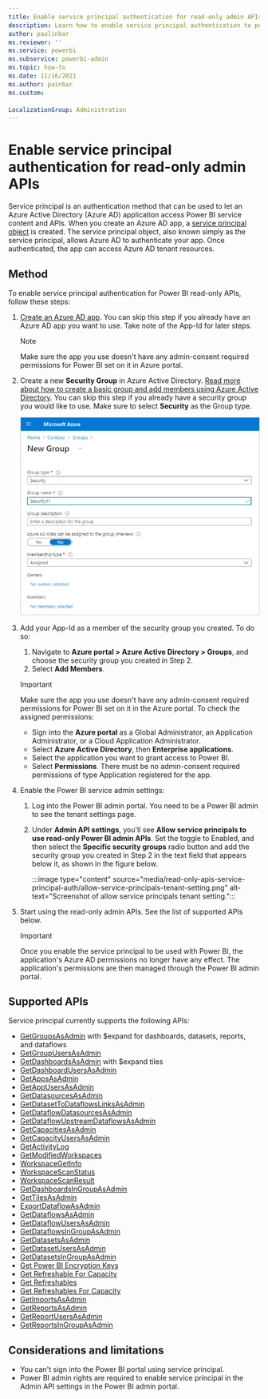 ```yaml
---
title: Enable service principal authentication for read-only admin APIs
description: Learn how to enable service principal authentication to permit use of read-only admin APIs.
author: paulinbar
ms.reviewer: ''
ms.service: powerbi
ms.subservice: powerbi-admin
ms.topic: how-to
ms.date: 11/16/2021
ms.author: painbar
ms.custom:

LocalizationGroup: Administration
---
```


# Enable service principal authentication for read-only admin APIs

Service principal is an authentication method that can be used to let an Azure Active Directory (Azure AD) application access Power BI service content and APIs.
When you create an Azure AD app, a [service principal object](/azure/active-directory/develop/app-objects-and-service-principals#service-principal-object) is created. The service principal object, also known simply as the service principal, allows Azure AD to authenticate your app. Once authenticated, the app can access Azure AD tenant resources.

## Method

To enable service principal authentication for Power BI read-only APIs, follow these steps:

1. [Create an Azure AD app](/azure/active-directory/develop/howto-create-service-principal-portal). You can skip this step if you already have an Azure AD app you want to use. Take note of the App-Id for later steps.

    >[!NOTE]
    > Make sure the app you use doesn't have any admin-consent required permissions for Power BI set on it in Azure portal.
1. Create a new **Security Group** in Azure Active Directory. [Read more about how to create a basic group and add members using Azure Active Directory](/azure/active-directory/fundamentals/active-directory-groups-create-azure-portal). You can skip this step if you already have a security group you would like to use.
    Make sure to select **Security** as the Group type.

    ![Screenshot of new group creation dialog in Azure portal.](media/read-only-apis-service-principal-auth/azure-portal-new-group-dialog.png)

3. Add your App-Id as a member of the security group you created. To do so:
    1. Navigate to **Azure portal > Azure Active Directory > Groups**, and choose the security group you created in Step 2.
    1. Select **Add Members**.

    > [!IMPORTANT]
    > Make sure the app you use doesn't have any admin-consent required permissions for Power BI set on it in the Azure portal. To check the assigned permissions:
    >    * Sign into the **Azure portal** as a Global Administrator, an Application Administrator, or a Cloud Application Administrator. 
    >    * Select **Azure Active Directory**, then **Enterprise applications**. 
    >    * Select the application you want to grant access to Power BI.
    >    * Select **Permissions**. There must be no admin-consent required permissions of type Application registered for the app.

4. Enable the Power BI service admin settings:
    1. Log into the Power BI admin portal. You need to be a Power BI admin to see the tenant settings page.
    1. Under **Admin API settings**, you'll see **Allow service principals to use read-only Power BI admin APIs**. Set the toggle to Enabled, and then select the **Specific security groups** radio button and add the security group you created in Step 2 in the text field that appears below it, as shown in the figure below.

        :::image type="content" source="media/read-only-apis-service-principal-auth/allow-service-principals-tenant-setting.png" alt-text="Screenshot of allow service principals tenant setting.":::

 5. Start using the read-only admin APIs. See the list of supported APIs below.

    >[!IMPORTANT]
    >Once you enable the service principal to be used with Power BI, the application's Azure AD permissions no longer have any effect. The application's permissions are then managed through the Power BI admin portal.

## Supported APIs

Service principal currently supports the following APIs:
* [GetGroupsAsAdmin](/rest/api/power-bi/admin/groups_getgroupsasadmin) with $expand for dashboards, datasets, reports, and dataflows 
* [GetGroupUsersAsAdmin](/rest/api/power-bi/admin/groups-get-group-users-as-admin)
* [GetDashboardsAsAdmin](/rest/api/power-bi/admin/dashboards_getdashboardsasadmin) with $expand tiles
* [GetDashboardUsersAsAdmin](/rest/api/power-bi/admin/dashboards-get-dashboard-users-as-admin)
* [GetAppsAsAdmin](/rest/api/power-bi/admin/apps-get-apps-as-admin)
* [GetAppUsersAsAdmin](/rest/api/power-bi/admin/apps-get-app-users-as-admin)
* [GetDatasourcesAsAdmin](/rest/api/power-bi/admin/datasets_getdatasourcesasadmin) 
* [GetDatasetToDataflowsLinksAsAdmin](/rest/api/power-bi/admin/datasets_getdatasettodataflowslinksingroupasadmin)
* [GetDataflowDatasourcesAsAdmin](/rest/api/power-bi/admin/dataflows_getdataflowdatasourcesasadmin) 
* [GetDataflowUpstreamDataflowsAsAdmin](/rest/api/power-bi/admin/dataflows_getupstreamdataflowsingroupasadmin) 
* [GetCapacitiesAsAdmin](/rest/api/power-bi/admin/getcapacitiesasadmin)
* [GetCapacityUsersAsAdmin](/rest/api/power-bi/admin/capacities-get-capacity-users-as-admin)
* [GetActivityLog](/rest/api/power-bi/admin/getactivityevents)
* [GetModifiedWorkspaces](/rest/api/power-bi/admin/workspace-info-get-modified-workspaces)
* [WorkspaceGetInfo](/rest/api/power-bi/admin/workspace-info-post-workspace-info)
* [WorkspaceScanStatus](/rest/api/power-bi/admin/workspace-info-get-scan-status)
* [WorkspaceScanResult](/rest/api/power-bi/admin/workspace-info-get-scan-result)
* [GetDashboardsInGroupAsAdmin](/rest/api/power-bi/admin/dashboards_getdashboardsasadmin)
* [GetTilesAsAdmin](/rest/api/power-bi/admin/dashboards_gettilesasadmin)
* [ExportDataflowAsAdmin](/rest/api/power-bi/admin/dataflows_exportdataflowasadmin)
* [GetDataflowsAsAdmin](/rest/api/power-bi/admin/dataflows_getdataflowsasadmin)
* [GetDataflowUsersAsAdmin](/rest/api/power-bi/admin/dataflows-get-dataflow-users-as-admin)
* [GetDataflowsInGroupAsAdmin](/rest/api/power-bi/admin/dataflows_getdataflowsingroupasadmin)
* [GetDatasetsAsAdmin](/rest/api/power-bi/admin/datasets_getdatasetsasadmin)
* [GetDatasetUsersAsAdmin](/rest/api/power-bi/admin/datasets-get-dataset-users-as-admin)
* [GetDatasetsInGroupAsAdmin](/rest/api/power-bi/admin/datasets_getdatasetsingroupasadmin)
* [Get Power BI Encryption Keys](/rest/api/power-bi/admin/getpowerbiencryptionkeys)
* [Get Refreshable For Capacity](/rest/api/power-bi/admin/getrefreshableforcapacity)
* [Get Refreshables](/rest/api/power-bi/admin/getrefreshables)
* [Get Refreshables For Capacity](/rest/api/power-bi/admin/getrefreshablesforcapacity)
* [GetImportsAsAdmin](/rest/api/power-bi/admin/imports_getimportsasadmin)
* [GetReportsAsAdmin](/rest/api/power-bi/admin/reports_getreportsasadmin)
* [GetReportUsersAsAdmin](/rest/api/power-bi/admin/reports-get-report-users-as-admin)
* [GetReportsInGroupAsAdmin](/rest/api/power-bi/admin/reports_getreportsingroupasadmin)

## Considerations and limitations

* You can't sign into the Power BI portal using service principal.
* Power BI admin rights are required to enable service principal in the Admin API settings in the Power BI admin portal.
